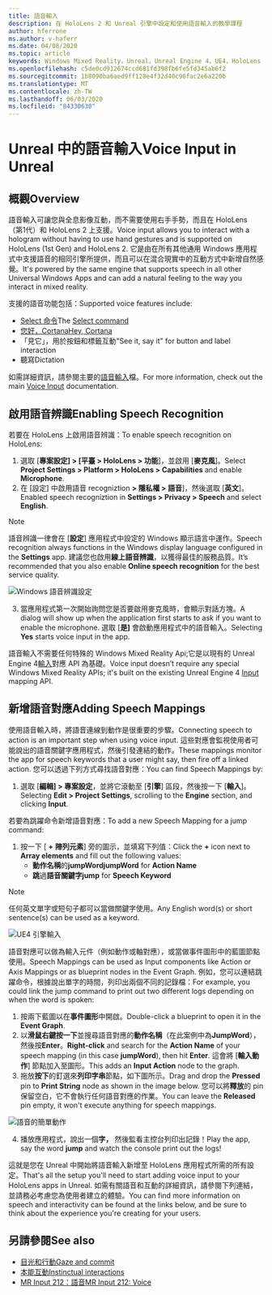```yaml
---
title: 語音輸入
description: 在 HoloLens 2 和 Unreal 引擎中設定和使用語音輸入的教學課程
author: hferrone
ms.author: v-haferr
ms.date: 04/08/2020
ms.topic: article
keywords: Windows Mixed Reality，Unreal，Unreal Engine 4，UE4，HoloLens 2，語音，語音輸入，語音辨識，混合現實，開發，功能，檔，指南，全息記錄，遊戲開發
ms.openlocfilehash: c5de0cd912674ccd681fd398fb6fe5fd345ab6f2
ms.sourcegitcommit: 1b8090ba6aed9ff128e4f32d40c96fac2e6a220b
ms.translationtype: MT
ms.contentlocale: zh-TW
ms.lasthandoff: 06/03/2020
ms.locfileid: "84330630"
---
```

# <a name="voice-input-in-unreal"></a><span data-ttu-id="e0d47-104">Unreal 中的語音輸入</span><span class="sxs-lookup"><span data-stu-id="e0d47-104">Voice Input in Unreal</span></span>

## <a name="overview"></a><span data-ttu-id="e0d47-105">概觀</span><span class="sxs-lookup"><span data-stu-id="e0d47-105">Overview</span></span>
<span data-ttu-id="e0d47-106">語音輸入可讓您與全息影像互動，而不需要使用右手手勢，而且在 HoloLens （第1代）和 HoloLens 2 上支援。</span><span class="sxs-lookup"><span data-stu-id="e0d47-106">Voice input allows you to interact with a hologram without having to use hand gestures and is supported on HoloLens (1st Gen) and HoloLens 2.</span></span> <span data-ttu-id="e0d47-107">它是由在所有其他通用 Windows 應用程式中支援語音的相同引擎所提供，而且可以在混合現實中的互動方式中新增自然感覺。</span><span class="sxs-lookup"><span data-stu-id="e0d47-107">It's powered by the same engine that supports speech in all other Universal Windows Apps and can add a natural feeling to the way you interact in mixed reality.</span></span> 

<span data-ttu-id="e0d47-108">支援的語音功能包括：</span><span class="sxs-lookup"><span data-stu-id="e0d47-108">Supported voice features include:</span></span>
- <span data-ttu-id="e0d47-109">[Select 命令](https://docs.microsoft.com/windows/mixed-reality/voice-input#the-select-command)</span><span class="sxs-lookup"><span data-stu-id="e0d47-109">The [Select command](https://docs.microsoft.com/windows/mixed-reality/voice-input#the-select-command)</span></span>
- [<span data-ttu-id="e0d47-110">您好，Cortana</span><span class="sxs-lookup"><span data-stu-id="e0d47-110">Hey, Cortana</span></span>](https://docs.microsoft.com/windows/mixed-reality/voice-input#hey-cortana)
- <span data-ttu-id="e0d47-111">「見它」，用於按鈕和標籤互動</span><span class="sxs-lookup"><span data-stu-id="e0d47-111">"See it, say it" for button and label interaction</span></span>
- <span data-ttu-id="e0d47-112">聽寫</span><span class="sxs-lookup"><span data-stu-id="e0d47-112">Dictation</span></span>

<span data-ttu-id="e0d47-113">如需詳細資訊，請參閱主要的[語音輸入](voice-input.md)檔。</span><span class="sxs-lookup"><span data-stu-id="e0d47-113">For more information, check out the main [Voice Input](voice-input.md) documentation.</span></span>

## <a name="enabling-speech-recognition"></a><span data-ttu-id="e0d47-114">啟用語音辨識</span><span class="sxs-lookup"><span data-stu-id="e0d47-114">Enabling Speech Recognition</span></span>

<span data-ttu-id="e0d47-115">若要在 HoloLens 上啟用語音辨識：</span><span class="sxs-lookup"><span data-stu-id="e0d47-115">To enable speech recognition on HoloLens:</span></span>
1. <span data-ttu-id="e0d47-116">選取 [**專案設定] > [平臺 > HoloLens > 功能**]，並啟用 [**麥克風**]。</span><span class="sxs-lookup"><span data-stu-id="e0d47-116">Select **Project Settings > Platform > HoloLens > Capabilities** and enable **Microphone**.</span></span> 
2. <span data-ttu-id="e0d47-117">在 [設定] 中啟用語音 recogniztion **> 隱私權 > 語音**]，然後選取 [**英文**]。</span><span class="sxs-lookup"><span data-stu-id="e0d47-117">Enabled speech recogniztion in **Settings > Privacy > Speech** and select **English**.</span></span>

> [!NOTE]
> <span data-ttu-id="e0d47-118">語音辨識一律會在 [**設定**] 應用程式中設定的 Windows 顯示語言中運作。</span><span class="sxs-lookup"><span data-stu-id="e0d47-118">Speech recognition always functions in the Windows display language configured in the **Settings** app.</span></span> <span data-ttu-id="e0d47-119">建議您也啟用**線上語音辨識**，以獲得最佳的服務品質。</span><span class="sxs-lookup"><span data-stu-id="e0d47-119">It’s recommended that you also enable **Online speech recognition** for the best service quality.</span></span>

![Windows 語音辨識設定](images/unreal/speech-recognition-settings.png)

3. <span data-ttu-id="e0d47-121">當應用程式第一次開始詢問您是否要啟用麥克風時，會顯示對話方塊。</span><span class="sxs-lookup"><span data-stu-id="e0d47-121">A dialog will show up when the application first starts to ask if you want to enable the microphone.</span></span> <span data-ttu-id="e0d47-122">選取 [**是]** 會啟動應用程式中的語音輸入。</span><span class="sxs-lookup"><span data-stu-id="e0d47-122">Selecting **Yes** starts voice input in the app.</span></span>

<span data-ttu-id="e0d47-123">語音輸入不需要任何特殊的 Windows Mixed Reality Api;它是以現有的 Unreal Engine 4[輸入](https://docs.unrealengine.com/Gameplay/Input/index.html)對應 API 為基礎。</span><span class="sxs-lookup"><span data-stu-id="e0d47-123">Voice input doesn’t require any special Windows Mixed Reality APIs; it's built on the existing Unreal Engine 4 [Input](https://docs.unrealengine.com/Gameplay/Input/index.html) mapping API.</span></span> 

## <a name="adding-speech-mappings"></a><span data-ttu-id="e0d47-124">新增語音對應</span><span class="sxs-lookup"><span data-stu-id="e0d47-124">Adding Speech Mappings</span></span>
<span data-ttu-id="e0d47-125">使用語音輸入時，將語音連線到動作是很重要的步驟。</span><span class="sxs-lookup"><span data-stu-id="e0d47-125">Connecting speech to action is an important step when using voice input.</span></span> <span data-ttu-id="e0d47-126">這些對應會監視使用者可能說出的語音關鍵字應用程式，然後引發連結的動作。</span><span class="sxs-lookup"><span data-stu-id="e0d47-126">These mappings monitor the app for speech keywords that a user might say, then fire off a linked action.</span></span> <span data-ttu-id="e0d47-127">您可以透過下列方式尋找語音對應：</span><span class="sxs-lookup"><span data-stu-id="e0d47-127">You can find Speech Mappings by:</span></span>
1. <span data-ttu-id="e0d47-128">選取 [**編輯] > 專案設定**，並將它滾動至 [**引擎**] 區段，然後按一下 [**輸入**]。</span><span class="sxs-lookup"><span data-stu-id="e0d47-128">Selecting **Edit > Project Settings**, scrolling to the **Engine** section, and clicking **Input**.</span></span>

<span data-ttu-id="e0d47-129">若要為跳躍命令新增語音對應：</span><span class="sxs-lookup"><span data-stu-id="e0d47-129">To add a new Speech Mapping for a jump command:</span></span>
1. <span data-ttu-id="e0d47-130">按一下 [ **+** **陣列元素**] 旁的圖示，並填寫下列值：</span><span class="sxs-lookup"><span data-stu-id="e0d47-130">Click the **+** icon next to **Array elements** and fill out the following values:</span></span>
    * <span data-ttu-id="e0d47-131">**動作名稱**的**jumpWord**</span><span class="sxs-lookup"><span data-stu-id="e0d47-131">**jumpWord** for **Action Name**</span></span>
    * <span data-ttu-id="e0d47-132">**跳**過**語音關鍵字**</span><span class="sxs-lookup"><span data-stu-id="e0d47-132">**jump** for **Speech Keyword**</span></span>

> [!NOTE]
> <span data-ttu-id="e0d47-133">任何英文單字或短句子都可以當做關鍵字使用。</span><span class="sxs-lookup"><span data-stu-id="e0d47-133">Any English word(s) or short sentence(s) can be used as a keyword.</span></span> 

![UE4 引擎輸入](images/unreal/engine-input.png)

<span data-ttu-id="e0d47-135">語音對應可以做為輸入元件（例如動作或軸對應），或當做事件圖形中的藍圖節點使用。</span><span class="sxs-lookup"><span data-stu-id="e0d47-135">Speech Mappings can be used as Input components like Action or Axis Mappings or as blueprint nodes in the Event Graph.</span></span> <span data-ttu-id="e0d47-136">例如，您可以連結跳躍命令，根據說出單字的時間，列印出兩個不同的記錄檔：</span><span class="sxs-lookup"><span data-stu-id="e0d47-136">For example, you could link the jump command to print out two different logs depending on when the word is spoken:</span></span>

1. <span data-ttu-id="e0d47-137">按兩下藍圖以在**事件圖形**中開啟。</span><span class="sxs-lookup"><span data-stu-id="e0d47-137">Double-click a blueprint to open it in the **Event Graph**.</span></span>
2. <span data-ttu-id="e0d47-138">以**滑鼠右鍵按一下**並搜尋語音對應的**動作名稱**（在此案例中為**JumpWord**），然後按**Enter**。</span><span class="sxs-lookup"><span data-stu-id="e0d47-138">**Right-click** and search for the **Action Name** of your speech mapping (in this case **jumpWord**), then hit **Enter**.</span></span> <span data-ttu-id="e0d47-139">這會將 [**輸入動作**] 節點加入至圖形。</span><span class="sxs-lookup"><span data-stu-id="e0d47-139">This adds an **Input Action** node to the graph.</span></span>
3. <span data-ttu-id="e0d47-140">拖放**按下**的釘選來**列印字串**節點，如下圖所示。</span><span class="sxs-lookup"><span data-stu-id="e0d47-140">Drag and drop the **Pressed** pin to **Print String** node as shown in the image below.</span></span> <span data-ttu-id="e0d47-141">您可以將**釋放**的 pin 保留空白，它不會執行任何語音對應的作業。</span><span class="sxs-lookup"><span data-stu-id="e0d47-141">You can leave the **Released** pin empty, it won't execute anything for speech mappings.</span></span>
 
![語音的簡單動作](images/unreal/voice-input-img-03.png)

4. <span data-ttu-id="e0d47-143">播放應用程式，說出一個**字，** 然後監看主控台列印出記錄！</span><span class="sxs-lookup"><span data-stu-id="e0d47-143">Play the app, say the word **jump** and watch the console print out the logs!</span></span>

<span data-ttu-id="e0d47-144">這就是您在 Unreal 中開始將語音輸入新增至 HoloLens 應用程式所需的所有設定。</span><span class="sxs-lookup"><span data-stu-id="e0d47-144">That's all the setup you'll need to start adding voice input to your HoloLens apps in Unreal.</span></span> <span data-ttu-id="e0d47-145">如需有關語音和互動的詳細資訊，請參閱下列連結，並請務必考慮您為使用者建立的體驗。</span><span class="sxs-lookup"><span data-stu-id="e0d47-145">You can find more information on speech and interactivity can be found at the links below, and be sure to think about the experience you're creating for your users.</span></span>

## <a name="see-also"></a><span data-ttu-id="e0d47-146">另請參閱</span><span class="sxs-lookup"><span data-stu-id="e0d47-146">See also</span></span>
* [<span data-ttu-id="e0d47-147">目光和行動</span><span class="sxs-lookup"><span data-stu-id="e0d47-147">Gaze and commit</span></span>](gaze-and-commit.md)
* [<span data-ttu-id="e0d47-148">本能互動</span><span class="sxs-lookup"><span data-stu-id="e0d47-148">Instinctual interactions</span></span>](interaction-fundamentals.md)
* [<span data-ttu-id="e0d47-149">MR Input 212：語音</span><span class="sxs-lookup"><span data-stu-id="e0d47-149">MR Input 212: Voice</span></span>](holograms-212.md)
